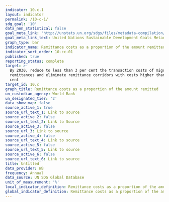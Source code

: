 ```yaml
---
indicator: 10.c.1
layout: indicator
permalink: /10-c-1/
sdg_goal: '10'
data_non_statistical: false
goal_meta_link: 'http://unstats.un.org/sdgs/files/metadata-compilation/Metadata-Goal-10.pdf'
goal_meta_link_text: United Nations Sustainable Development Goals Metadata (pdf 564kB)
graph_type: bar
indicator_name: Remittance costs as a proportion of the amount remitted
indicator_sort_order: 10-cc-01
published: true
reporting_status: complete
target: >-
  By 2030, reduce to less than 3 per cent the transaction costs of migrant
  remittances and eliminate remittance corridors with costs higher than 5 per
  cent
target_id: 10.c
graph_title: Remittance costs as a proportion of the amount remitted
un_custodian_agency: World Bank
un_designated_tier: '2'
data_show_map: false
source_active_1: true
source_url_text_1: Link to source
source_active_2: false
source_url_text_2: Link to Source
source_active_3: false
source_url_3: Link to source
source_active_4: false
source_url_text_4: Link to source
source_active_5: false
source_url_text_5: Link to source
source_active_6: false
source_url_text_6: Link to source
title: Untitled
data_provider: WB
frequency: Annual
data_source: UN SDG Global Database
unit_of_measurement: '%'
local_indicator_definition: Remittance costs as a proportion of the amount remitted
global_indicator_definition: Remittance costs as a proportion of the amount remitted
---
```

